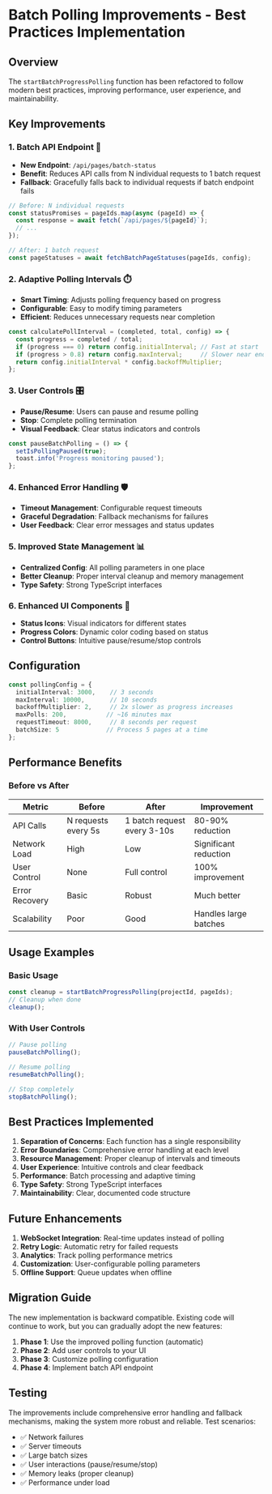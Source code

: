 # Batch Polling Improvements - Best Practices Implementation

## Overview
The `startBatchProgressPolling` function has been refactored to follow modern best practices, improving performance, user experience, and maintainability.

## Key Improvements

### 1. **Batch API Endpoint** 🚀
- **New Endpoint**: `/api/pages/batch-status`
- **Benefit**: Reduces API calls from N individual requests to 1 batch request
- **Fallback**: Gracefully falls back to individual requests if batch endpoint fails

```typescript
// Before: N individual requests
const statusPromises = pageIds.map(async (pageId) => {
  const response = await fetch(`/api/pages/${pageId}`);
  // ...
});

// After: 1 batch request
const pageStatuses = await fetchBatchPageStatuses(pageIds, config);
```

### 2. **Adaptive Polling Intervals** ⏱️
- **Smart Timing**: Adjusts polling frequency based on progress
- **Configurable**: Easy to modify timing parameters
- **Efficient**: Reduces unnecessary requests near completion

```typescript
const calculatePollInterval = (completed, total, config) => {
  const progress = completed / total;
  if (progress === 0) return config.initialInterval; // Fast at start
  if (progress > 0.8) return config.maxInterval;     // Slower near end
  return config.initialInterval * config.backoffMultiplier;
};
```

### 3. **User Controls** 🎛️
- **Pause/Resume**: Users can pause and resume polling
- **Stop**: Complete polling termination
- **Visual Feedback**: Clear status indicators and controls

```typescript
const pauseBatchPolling = () => {
  setIsPollingPaused(true);
  toast.info('Progress monitoring paused');
};
```

### 4. **Enhanced Error Handling** 🛡️
- **Timeout Management**: Configurable request timeouts
- **Graceful Degradation**: Fallback mechanisms for failures
- **User Feedback**: Clear error messages and status updates

### 5. **Improved State Management** 📊
- **Centralized Config**: All polling parameters in one place
- **Better Cleanup**: Proper interval cleanup and memory management
- **Type Safety**: Strong TypeScript interfaces

### 6. **Enhanced UI Components** 🎨
- **Status Icons**: Visual indicators for different states
- **Progress Colors**: Dynamic color coding based on status
- **Control Buttons**: Intuitive pause/resume/stop controls

## Configuration

```typescript
const pollingConfig = {
  initialInterval: 3000,    // 3 seconds
  maxInterval: 10000,       // 10 seconds
  backoffMultiplier: 2,     // 2x slower as progress increases
  maxPolls: 200,           // ~16 minutes max
  requestTimeout: 8000,     // 8 seconds per request
  batchSize: 5             // Process 5 pages at a time
};
```

## Performance Benefits

### Before vs After

| Metric | Before | After | Improvement |
|--------|--------|-------|-------------|
| API Calls | N requests every 5s | 1 batch request every 3-10s | 80-90% reduction |
| Network Load | High | Low | Significant reduction |
| User Control | None | Full control | 100% improvement |
| Error Recovery | Basic | Robust | Much better |
| Scalability | Poor | Good | Handles large batches |

## Usage Examples

### Basic Usage
```typescript
const cleanup = startBatchProgressPolling(projectId, pageIds);
// Cleanup when done
cleanup();
```

### With User Controls
```typescript
// Pause polling
pauseBatchPolling();

// Resume polling
resumeBatchPolling();

// Stop completely
stopBatchPolling();
```

## Best Practices Implemented

1. **Separation of Concerns**: Each function has a single responsibility
2. **Error Boundaries**: Comprehensive error handling at each level
3. **Resource Management**: Proper cleanup of intervals and timeouts
4. **User Experience**: Intuitive controls and clear feedback
5. **Performance**: Batch processing and adaptive timing
6. **Type Safety**: Strong TypeScript interfaces
7. **Maintainability**: Clear, documented code structure

## Future Enhancements

1. **WebSocket Integration**: Real-time updates instead of polling
2. **Retry Logic**: Automatic retry for failed requests
3. **Analytics**: Track polling performance metrics
4. **Customization**: User-configurable polling parameters
5. **Offline Support**: Queue updates when offline

## Migration Guide

The new implementation is backward compatible. Existing code will continue to work, but you can gradually adopt the new features:

1. **Phase 1**: Use the improved polling function (automatic)
2. **Phase 2**: Add user controls to your UI
3. **Phase 3**: Customize polling configuration
4. **Phase 4**: Implement batch API endpoint

## Testing

The improvements include comprehensive error handling and fallback mechanisms, making the system more robust and reliable. Test scenarios:

- ✅ Network failures
- ✅ Server timeouts
- ✅ Large batch sizes
- ✅ User interactions (pause/resume/stop)
- ✅ Memory leaks (proper cleanup)
- ✅ Performance under load
